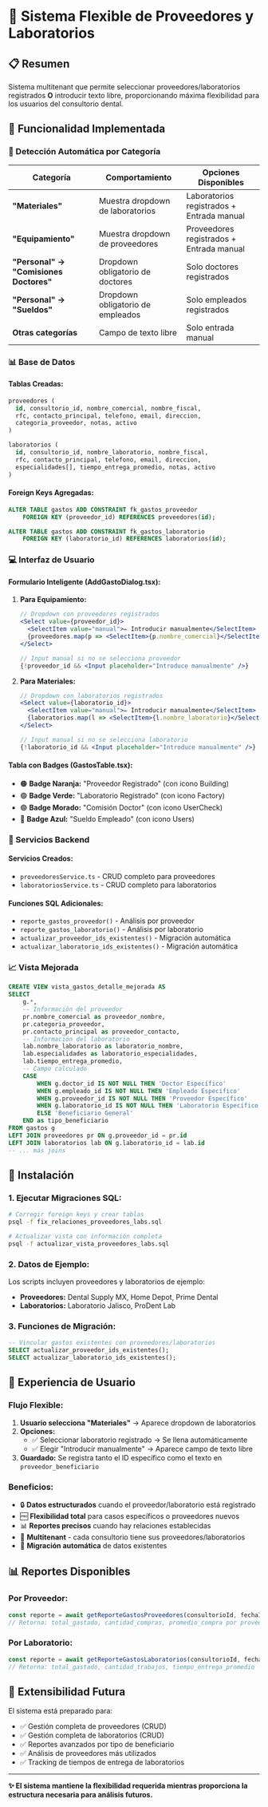# 🏢 Sistema Flexible de Proveedores y Laboratorios

## 📋 **Resumen**

Sistema multitenant que permite seleccionar proveedores/laboratorios registrados **O** introducir texto libre, proporcionando máxima flexibilidad para los usuarios del consultorio dental.

## 🎯 **Funcionalidad Implementada**

### **🔧 Detección Automática por Categoría**

| Categoría | Comportamiento | Opciones Disponibles |
|-----------|---------------|---------------------|
| **"Materiales"** | Muestra dropdown de laboratorios | Laboratorios registrados + Entrada manual |
| **"Equipamiento"** | Muestra dropdown de proveedores | Proveedores registrados + Entrada manual |
| **"Personal" → "Comisiones Doctores"** | Dropdown obligatorio de doctores | Solo doctores registrados |
| **"Personal" → "Sueldos"** | Dropdown obligatorio de empleados | Solo empleados registrados |
| **Otras categorías** | Campo de texto libre | Solo entrada manual |

### **📊 Base de Datos**

#### **Tablas Creadas:**
```sql
proveedores (
  id, consultorio_id, nombre_comercial, nombre_fiscal, 
  rfc, contacto_principal, telefono, email, direccion,
  categoria_proveedor, notas, activo
)

laboratorios (
  id, consultorio_id, nombre_laboratorio, nombre_fiscal,
  rfc, contacto_principal, telefono, email, direccion,
  especialidades[], tiempo_entrega_promedio, notas, activo
)
```

#### **Foreign Keys Agregadas:**
```sql
ALTER TABLE gastos ADD CONSTRAINT fk_gastos_proveedor 
    FOREIGN KEY (proveedor_id) REFERENCES proveedores(id);

ALTER TABLE gastos ADD CONSTRAINT fk_gastos_laboratorio 
    FOREIGN KEY (laboratorio_id) REFERENCES laboratorios(id);
```

### **💻 Interfaz de Usuario**

#### **Formulario Inteligente (AddGastoDialog.tsx):**

1. **Para Equipamiento:**
   ```jsx
   // Dropdown con proveedores registrados
   <Select value={proveedor_id}>
     <SelectItem value="manual">✏️ Introducir manualmente</SelectItem>
     {proveedores.map(p => <SelectItem>{p.nombre_comercial}</SelectItem>)}
   </Select>
   
   // Input manual si no se selecciona proveedor
   {!proveedor_id && <Input placeholder="Introduce manualmente" />}
   ```

2. **Para Materiales:**
   ```jsx
   // Dropdown con laboratorios registrados
   <Select value={laboratorio_id}>
     <SelectItem value="manual">✏️ Introducir manualmente</SelectItem>
     {laboratorios.map(l => <SelectItem>{l.nombre_laboratorio}</SelectItem>)}
   </Select>
   
   // Input manual si no se selecciona laboratorio
   {!laboratorio_id && <Input placeholder="Introduce manualmente" />}
   ```

#### **Tabla con Badges (GastosTable.tsx):**
- 🟠 **Badge Naranja:** "Proveedor Registrado" (con icono Building)
- 🟢 **Badge Verde:** "Laboratorio Registrado" (con icono Factory)
- 🟣 **Badge Morado:** "Comisión Doctor" (con icono UserCheck)
- 🔵 **Badge Azul:** "Sueldo Empleado" (con icono Users)

### **🔄 Servicios Backend**

#### **Servicios Creados:**
- `proveedoresService.ts` - CRUD completo para proveedores
- `laboratoriosService.ts` - CRUD completo para laboratorios

#### **Funciones SQL Adicionales:**
- `reporte_gastos_proveedor()` - Análisis por proveedor
- `reporte_gastos_laboratorio()` - Análisis por laboratorio
- `actualizar_proveedor_ids_existentes()` - Migración automática
- `actualizar_laboratorio_ids_existentes()` - Migración automática

### **📈 Vista Mejorada**

```sql
CREATE VIEW vista_gastos_detalle_mejorada AS
SELECT 
    g.*,
    -- Información del proveedor
    pr.nombre_comercial as proveedor_nombre,
    pr.categoria_proveedor,
    pr.contacto_principal as proveedor_contacto,
    -- Información del laboratorio
    lab.nombre_laboratorio as laboratorio_nombre,
    lab.especialidades as laboratorio_especialidades,
    lab.tiempo_entrega_promedio,
    -- Campo calculado
    CASE 
        WHEN g.doctor_id IS NOT NULL THEN 'Doctor Específico'
        WHEN g.empleado_id IS NOT NULL THEN 'Empleado Específico'
        WHEN g.proveedor_id IS NOT NULL THEN 'Proveedor Específico'
        WHEN g.laboratorio_id IS NOT NULL THEN 'Laboratorio Específico'
        ELSE 'Beneficiario General'
    END as tipo_beneficiario
FROM gastos g
LEFT JOIN proveedores pr ON g.proveedor_id = pr.id
LEFT JOIN laboratorios lab ON g.laboratorio_id = lab.id
-- ... más joins
```

## 🚀 **Instalación**

### **1. Ejecutar Migraciones SQL:**
```bash
# Corregir foreign keys y crear tablas
psql -f fix_relaciones_proveedores_labs.sql

# Actualizar vista con información completa
psql -f actualizar_vista_proveedores_labs.sql
```

### **2. Datos de Ejemplo:**
Los scripts incluyen proveedores y laboratorios de ejemplo:
- **Proveedores:** Dental Supply MX, Home Depot, Prime Dental
- **Laboratorios:** Laboratorio Jalisco, ProDent Lab

### **3. Funciones de Migración:**
```sql
-- Vincular gastos existentes con proveedores/laboratorios
SELECT actualizar_proveedor_ids_existentes();
SELECT actualizar_laboratorio_ids_existentes();
```

## 🎨 **Experiencia de Usuario**

### **Flujo Flexible:**

1. **Usuario selecciona "Materiales"** → Aparece dropdown de laboratorios
2. **Opciones:**
   - ✅ Seleccionar laboratorio registrado → Se llena automáticamente
   - ✅ Elegir "Introducir manualmente" → Aparece campo de texto libre
3. **Guardado:** Se registra tanto el ID específico como el texto en `proveedor_beneficiario`

### **Beneficios:**

- 🔒 **Datos estructurados** cuando el proveedor/laboratorio está registrado
- 🆓 **Flexibilidad total** para casos específicos o proveedores nuevos
- 📊 **Reportes precisos** cuando hay relaciones establecidas
- 🏢 **Multitenant** - cada consultorio tiene sus proveedores/laboratorios
- 🔄 **Migración automática** de datos existentes

## 📊 **Reportes Disponibles**

### **Por Proveedor:**
```typescript
const reporte = await getReporteGastosProveedores(consultorioId, fechaInicio, fechaFin);
// Retorna: total_gastado, cantidad_compras, promedio_compra por proveedor
```

### **Por Laboratorio:**
```typescript
const reporte = await getReporteGastosLaboratorios(consultorioId, fechaInicio, fechaFin);
// Retorna: total_gastado, cantidad_trabajos, tiempo_entrega_promedio
```

## 🔮 **Extensibilidad Futura**

El sistema está preparado para:
- ✅ Gestión completa de proveedores (CRUD)
- ✅ Gestión completa de laboratorios (CRUD)
- ✅ Reportes avanzados por tipo de beneficiario
- ✅ Análisis de proveedores más utilizados
- ✅ Tracking de tiempos de entrega de laboratorios

---

**✨ El sistema mantiene la flexibilidad requerida mientras proporciona la estructura necesaria para análisis futuros.** 